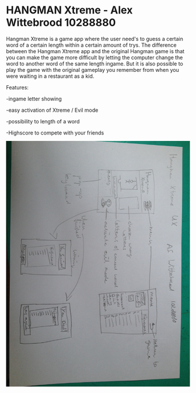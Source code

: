 # HANGMAN Xtreme - Alex Wittebrood 10288880

Hangman Xtreme is a game app where the user need's to guess a certain word of a certain length within a certain amount of trys.
The difference between the Hangman Xtreme app and the original Hangman game is that you can make the game more difficult by 
letting the computer change the word to another word of the same length ingame. But it is also possible to play the game
with the original gameplay you remember from when you were waiting in a restaurant as a kid. 

Features:

-ingame letter showing

-easy activation of Xtreme / Evil mode

-possibility to length of a word

-Highscore to compete with your friends

![alt tag](https://github.com/alexwit/HANGMAN/blob/master/Hangman%20proposal.JPG)
